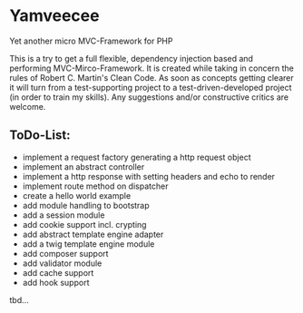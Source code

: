 Yamveecee
=========

Yet another micro MVC-Framework for PHP

This is a try to get a full flexible, dependency injection based and performing MVC-Mirco-Framework. It is created while
taking in concern the rules of Robert C. Martin's Clean Code. As soon as concepts getting clearer it will turn from a
test-supporting project to a test-driven-developed project (in order to train my skills).
Any suggestions and/or constructive critics are welcome.

ToDo-List:
----------
- implement a request factory generating a http request object
- implement an abstract controller
- implement a http response with setting headers and echo to render
- implement route method on dispatcher
- create a hello world example
- add module handling to bootstrap
- add a session module
- add cookie support incl. crypting
- add abstract template engine adapter
- add a twig template engine module
- add composer support
- add validator module
- add cache support
- add hook support

tbd...

